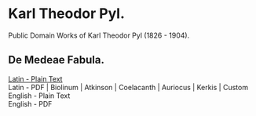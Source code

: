 # Karl Theodor Pyl.

Public Domain Works of Karl Theodor Pyl (1826 - 1904).

## De Medeae Fabula.

[Latin - Plain Text](symbolica-dianae-ephesiae-statua/full-text-latin.md)  
Latin - PDF | Biolinum | Atkinson | Coelacanth | Auriocus | Kerkis | Custom  
English - Plain Text  
English - PDF  
